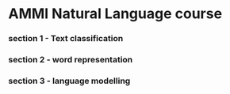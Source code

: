#  AMMI Natural Language course 
### section 1 - Text classification
### section 2 - word representation
### section 3 - language modelling

